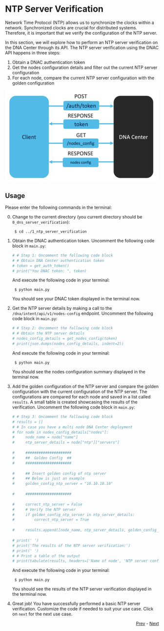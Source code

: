 # NTP Server Verification
Network Time Protocol (NTP) allows us to synchronize the clocks within a network. Synchronized clocks are crucial for distributed systems. Therefore, it is important that we verify the configuration of the NTP server. 

In this section, we will explore how to perform an NTP server verification on the DNA Center through its API. The NTP server verification using the DNAC API happens in three steps:

1. Obtain a DNAC authentication token
2. Get the nodes configuration details and filter out the current NTP server configuration
3. For each node, compare the current NTP server configuration with the golden configuration

![flow](../IMAGES/ntp_server_verification.png)

## Usage

Please enter the following commands in the terminal:

0. Change to the current directory (you current directory should be `0_dns_server_verification`):

        $ cd ../1_ntp_server_verification

1. Obtain the DNAC authentication token. Uncomment the following code block in `main.py`:

    ```python
    # # Step 1: Uncomment the following code block
    # # Obtain DNA Center authentication token
    # token = get_auth_token()
    # print("You DNAC token: ", token)
    ```
    And execute the following code in your terminal:

        $ python main.py
    
    You should see your DNAC token displayed in the terminal now.

2. Get the NTP server details by making a call to the `/dna/intent/api/v1/nodes-config` endpoint. Uncomment the following code block in `main.py`:

    ```python
    # # Step 2: Uncomment the following code block
    # # Obtain the NTP server details
    # nodes_config_details = get_nodes_config(token)
    # print(json.dumps(nodes_config_details, indent=2))
    ```
    And execute the following code in your terminal:

        $ python main.py
    
    You should see the nodes configuration summary displayed in the terminal now.

3. Add the golden configuration of the NTP server and compare the golden configuration with the current configuration of the NTP server. The configurations are compared for each node and saved in a list called `results`. A small table is created showcasing the results of the verification. Uncomment the following code block in `main.py`:

    ```python
    # # Step 3: Uncomment the following code block
    # results = []
    # # In case you have a multi node DNA Center deployment
    # for node in nodes_config_details["nodes"]:
    #     node_name = node["name"]
    #     ntp_server_details = node["ntp"]["servers"]

    #     #####################
    #     ##  Golden Config  ##
    #     #####################

    #     ## Insert golden config of ntp server
    #     ## Below is just an example
    #     golden_config_ntp_server = "10.10.10.10"

    #     #####################

    #     correct_ntp_server = False
    #     # Verify the NTP server
    #     if golden_config_ntp_server in ntp_server_details:
    #         correct_ntp_server = True
        
    #     results.append([node_name, ntp_server_details, golden_config_ntp_server, correct_ntp_server])

    # print(' ')
    # print('The results of the NTP server verification:')
    # print(' ')
    # # Print a table of the output
    # print(tabulate(results, headers=['Name of node', 'NTP server config', 'NTP server golden config', 'Correct NTP server Config?']))
    ```

    And execute the following code in your terminal:

        $ python main.py
    
    You should see the results of the NTP server verification displayed in the terminal now.

4. Great job! You have successfully performed a basic NTP server verification. Customize the code if needed to suit your use case. Click on `next` for the next use case. 


<div align="right">

   [Prev](../0_dns_server_verification) - [Next](../2_interfaces_verification)
</div>
